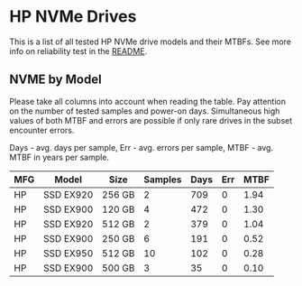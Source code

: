 HP NVMe Drives
==============

This is a list of all tested HP NVMe drive models and their MTBFs. See more
info on reliability test in the [README](https://github.com/bsdhw/SMART).

NVME by Model
------------

Please take all columns into account when reading the table. Pay attention on the
number of tested samples and power-on days. Simultaneous high values of both MTBF
and errors are possible if only rare drives in the subset encounter errors.

Days - avg. days per sample,
Err  - avg. errors per sample,
MTBF - avg. MTBF in years per sample.

| MFG       | Model              | Size   | Samples | Days  | Err   | MTBF |
|-----------|--------------------|--------|---------|-------|-------|------|
| HP        | SSD EX920          | 256 GB | 2       | 709   | 0     | 1.94   |
| HP        | SSD EX900          | 120 GB | 4       | 472   | 0     | 1.30   |
| HP        | SSD EX920          | 512 GB | 2       | 379   | 0     | 1.04   |
| HP        | SSD EX900          | 250 GB | 6       | 191   | 0     | 0.52   |
| HP        | SSD EX950          | 512 GB | 10      | 102   | 0     | 0.28   |
| HP        | SSD EX900          | 500 GB | 3       | 35    | 0     | 0.10   |
